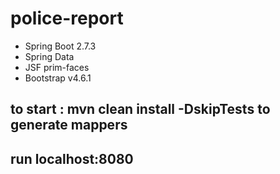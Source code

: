 # police-report

- Spring Boot 2.7.3
- Spring Data
- JSF prim-faces
- Bootstrap v4.6.1
## to start :  mvn clean install -DskipTests to generate mappers
## run localhost:8080